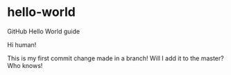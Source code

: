 # hello-world
GitHub Hello World guide 

Hi human!

This is my first commit change made in a branch! Will I add it to the master? Who knows! 
